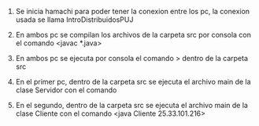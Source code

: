 1) Se inicia hamachi para poder tener la conexion entre los pc, la conexion usada se llama IntroDistribuidosPUJ

2) En ambos pc se compilan los archivos de la carpeta src por consola con el comando <javac *.java> 

3) En ambos pc se ejecuta por consola el comando <rmiregistry>> dentro de la carpeta src

4) En el primer pc, dentro de la carpeta src se ejecuta el archivo main de la clase Servidor con el comando <java Servidor>

5) En el segundo, dentro de la carpeta src se ejecuta el archivo main de la clase Cliente con el comando <java Cliente 25.33.101.216>
